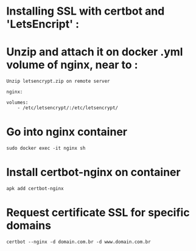 # Installing SSL with certbot and 'LetsEncript' :

# Unzip and attach it on docker .yml volume of nginx, near to :

    Unzip letsencrypt.zip on remote server

    nginx:

    volumes:
        - /etc/letsencrypt/:/etc/letsencrypt/

# Go into nginx container

    sudo docker exec -it nginx sh

# Install certbot-nginx on container

    apk add certbot-nginx

# Request certificate SSL for specific domains

    certbot --nginx -d domain.com.br -d www.domain.com.br